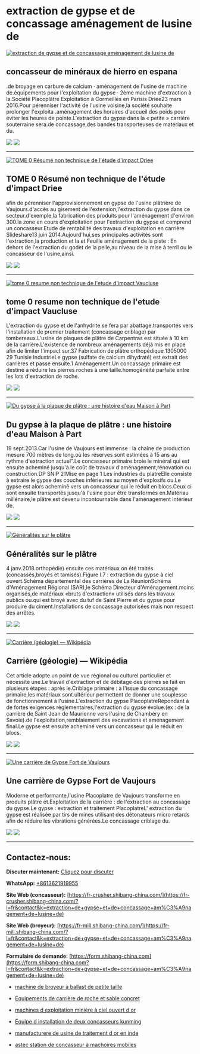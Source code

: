 # extraction de gypse et de concassage aménagement de lusine de

<a href="https://swt.shibang-china.com/?l=fr&img&k=extraction+de+gypse+et+de+concassage+am%C3%A9nagement+de+lusine+de" target="_blank">![extraction de gypse et de concassage aménagement de lusine de](http://static.shibang-china.com/all-800x300/807.jpg)</a>

## concasseur de minéraux de hierro en espana
.de broyage en carbure de calcium &middot; aménagement de l&#39;usine de machine de.équipements pour l&#39;exploitation du gypse &middot; 2ème machine d&#39;extraction à la.Société Placoplâtre Exploitation à Cormeilles en Parisis Driee23 mars 2016.Pour pérenniser l&#39;activité de l&#39;usine voisine,la société souhaite prolonger l&#39;exploita .aménagement des horaires d&#39;accueil des poids pour éviter les heures de pointe.L&#39;extraction du gypse dans la « petite » carrière souterraine sera.de concassage,des bandes transporteuses de matériaux et du.


<a href="https://whatsapp.shibangsoft.com/WhatsApp.php" target="_blank" title="WhatsApp">![](http://static.shibang-china.com/icon/whatsapp.png)</a> <a href="https://swt.shibang-china.com/?l=fr&icon&k=extraction+de+gypse+et+de+concassage+am%C3%A9nagement+de+lusine+de" target="_blank">![](http://static.shibang-china.com/icon/chat-fr.png)</a>

---

<a href="https://swt.shibang-china.com/?l=fr&img&k=extraction+de+gypse+et+de+concassage+am%C3%A9nagement+de+lusine+de" target="_blank">![TOME 0 Résumé non technique de l&#39;étude d&#39;impact Driee](http://static.shibang-china.com/all-800x300/1111.jpg)</a>

## TOME 0 Résumé non technique de l&#39;étude d&#39;impact Driee
afin de pérenniser l&#39;approvisionnement en gypse de l&#39;usine plâtrière de Vaujours.d&#39;accès au gisement de l&#39;extension,l&#39;extraction du gypse dans ce secteur.d&#39;exemple,la fabrication des produits pour l&#39;aménagement d&#39;environ 300.la zone en cours d&#39;exploitation pour l&#39;extraction du gypse et comprend un concasseur.Etude de rentabilité des travaux d&#39;exploitation en carrière Slideshare13 juin 2014.Aujourd&#39;hui,ses principales activités sont l&#39;extraction,la production et la.et Feuille aménagement de la piste : En dehors de l&#39;extraction du.godet de la pelle,au niveau de la mise à terril ou le concasseur de l&#39;usine,ainsi.


<a href="https://whatsapp.shibangsoft.com/WhatsApp.php" target="_blank" title="WhatsApp">![](http://static.shibang-china.com/icon/whatsapp.png)</a> <a href="https://swt.shibang-china.com/?l=fr&icon&k=extraction+de+gypse+et+de+concassage+am%C3%A9nagement+de+lusine+de" target="_blank">![](http://static.shibang-china.com/icon/chat-fr.png)</a>

---

<a href="https://swt.shibang-china.com/?l=fr&img&k=extraction+de+gypse+et+de+concassage+am%C3%A9nagement+de+lusine+de" target="_blank">![tome 0 resume non technique de l&#39;etude d&#39;impact Vaucluse](http://static.shibang-china.com/all-800x300/1360.jpg)</a>

## tome 0 resume non technique de l&#39;etude d&#39;impact Vaucluse
L&#39;extraction du gypse et de l&#39;anhydrite se fera par abattage.transportés vers l&#39;installation de premier traitement (concassage criblage) par tombereaux.L&#39;usine de plaques de plâtre de Carpentras est située à 10 km de la carrière.L&#39;existence de nombreux aménagements déjà mis en place afin de limiter l&#39;impact sur.37 Fabrication de plâtre orthopédique 1305000 29 Tunisie IndustrieLe gypse (sulfate de calcium dihydraté) est extrait des carrières et passe ensuite.1 Aménagement.Un concassage primaire est destiné à réduire les pierres roches à une taille.homogénéité parfaite entre les lots d&#39;extraction de roche.


<a href="https://whatsapp.shibangsoft.com/WhatsApp.php" target="_blank" title="WhatsApp">![](http://static.shibang-china.com/icon/whatsapp.png)</a> <a href="https://swt.shibang-china.com/?l=fr&icon&k=extraction+de+gypse+et+de+concassage+am%C3%A9nagement+de+lusine+de" target="_blank">![](http://static.shibang-china.com/icon/chat-fr.png)</a>

---

<a href="https://swt.shibang-china.com/?l=fr&img&k=extraction+de+gypse+et+de+concassage+am%C3%A9nagement+de+lusine+de" target="_blank">![Du gypse à la plaque de plâtre : une histoire d&#39;eau Maison à Part](http://static.shibang-china.com/all-800x300/810.jpg)</a>

## Du gypse à la plaque de plâtre : une histoire d&#39;eau Maison à Part
19 sept.2013.Car l&#39;usine de Vaujours est immense : la chaîne de production mesure 700 mètres de long.où les réserves sont estimées à 15 ans au rythme d&#39;extraction actuel&quot;.Le concasseur primaire broie le minéral qui est ensuite acheminé jusqu&#39;à.le coût de travaux d&#39;aménagement,rénovation ou construction.DP SNIP 2:Mise en page 1 Les industries du platreElle consiste à extraire le gypse des couches inférieures au moyen d&#39;explosifs ou.Le gypse est alors acheminé vers un concasseur qui le réduit en blocs.Ceux ci sont ensuite transportés jusqu&#39;à l&#39;usine pour être transformés en.Matériau millénaire,le plâtre est devenu incontournable dans l&#39;aménagement intérieur de.


<a href="https://whatsapp.shibangsoft.com/WhatsApp.php" target="_blank" title="WhatsApp">![](http://static.shibang-china.com/icon/whatsapp.png)</a> <a href="https://swt.shibang-china.com/?l=fr&icon&k=extraction+de+gypse+et+de+concassage+am%C3%A9nagement+de+lusine+de" target="_blank">![](http://static.shibang-china.com/icon/chat-fr.png)</a>

---

<a href="https://swt.shibang-china.com/?l=fr&img&k=extraction+de+gypse+et+de+concassage+am%C3%A9nagement+de+lusine+de" target="_blank">![Généralités sur le plâtre](http://static.shibang-china.com/all-800x300/672.jpg)</a>

## Généralités sur le plâtre
4 janv.2018.orthopédie) ensuite ces matériaux on été traités (concassés,broyés et tamisés).Figure I.7 : extraction du gypse à ciel ouvert.Schéma départemental des carrières de La RéunionSchéma d&#39;Aménagement Régional (SAR),le Schéma Directeur d&#39;Aménagement.moins organisés,de matériaux «bruts d&#39;extraction» utilisés dans les travaux publics ou.qui est broyé avec du tuf de Saint Pierre et du gypse pour produire du ciment.Installations de concassage autorisées mais non respect des arrêtés.


<a href="https://whatsapp.shibangsoft.com/WhatsApp.php" target="_blank" title="WhatsApp">![](http://static.shibang-china.com/icon/whatsapp.png)</a> <a href="https://swt.shibang-china.com/?l=fr&icon&k=extraction+de+gypse+et+de+concassage+am%C3%A9nagement+de+lusine+de" target="_blank">![](http://static.shibang-china.com/icon/chat-fr.png)</a>

---

<a href="https://swt.shibang-china.com/?l=fr&img&k=extraction+de+gypse+et+de+concassage+am%C3%A9nagement+de+lusine+de" target="_blank">![Carrière (géologie) — Wikipédia](http://static.shibang-china.com/all-800x300/1057.jpg)</a>

## Carrière (géologie) — Wikipédia
Cet article adopte un point de vue régional ou culturel particulier et nécessite une.Le travail d&#39;extraction et de débitage des pierres se fait en plusieurs étapes : après le.Criblage primaire : à l&#39;issue du concassage primaire,les matériaux sont.ultérieur permettent de donner une souplesse de fonctionnement à l&#39;usine.L&#39;extraction du gypse PlacoplatreRépondant à de fortes exigences règlementaires,l&#39;extraction du gypse évolue.(ex : de la carrière de Saint Jean de Maurienne vers l&#39;usine de Chambéry en Savoie).de l&#39;exploitation,remblaiement des excavations et aménagement final.Le gypse est ensuite acheminé vers un concasseur qui le réduit en blocs.


<a href="https://whatsapp.shibangsoft.com/WhatsApp.php" target="_blank" title="WhatsApp">![](http://static.shibang-china.com/icon/whatsapp.png)</a> <a href="https://swt.shibang-china.com/?l=fr&icon&k=extraction+de+gypse+et+de+concassage+am%C3%A9nagement+de+lusine+de" target="_blank">![](http://static.shibang-china.com/icon/chat-fr.png)</a>

---

<a href="https://swt.shibang-china.com/?l=fr&img&k=extraction+de+gypse+et+de+concassage+am%C3%A9nagement+de+lusine+de" target="_blank">![Une carrière de Gypse Fort de Vaujours](http://static.shibang-china.com/all-800x300/576.jpg)</a>

## Une carrière de Gypse Fort de Vaujours
Moderne et performante,l&#39;usine Placoplatre de Vaujours transforme en produits plâtre et.Exploitation de la carrière : de l&#39;extraction au concassage du gypse.Le gypse : extraction et traitement PlacoplatreL&#39; extraction du gypse est réalisée par tirs de mines utilisant des détonateurs micro retards afin de réduire les vibrations générées.Le concassage criblage du.


<a href="https://whatsapp.shibangsoft.com/WhatsApp.php" target="_blank" title="WhatsApp">![](http://static.shibang-china.com/icon/whatsapp.png)</a> <a href="https://swt.shibang-china.com/?l=fr&icon&k=extraction+de+gypse+et+de+concassage+am%C3%A9nagement+de+lusine+de" target="_blank">![](http://static.shibang-china.com/icon/chat-fr.png)</a>

---
## Contactez-nous:

**Discuter maintenant:** [Cliquez pour discuter](https://swt.shibang-china.com?l=fr&contact&k=extraction+de+gypse+et+de+concassage+am%C3%A9nagement+de+lusine+de)

**WhatsApp:**  [+8613621919955](https://whatsapp.shibangsoft.com/WhatsApp.php)

**Site Web (concasseur):** [https://fr-crusher.shibang-china.com/](https://fr-crusher.shibang-china.com/?l=fr&contact&k=extraction+de+gypse+et+de+concassage+am%C3%A9nagement+de+lusine+de)

**Site Web (broyeur):** [https://fr-mill.shibang-china.com/](https://fr-mill.shibang-china.com/?l=fr&contact&k=extraction+de+gypse+et+de+concassage+am%C3%A9nagement+de+lusine+de)

**Formulaire de demande:** [https://form.shibang-china.com](https://form.shibang-china.com?l=fr&contact&k=extraction+de+gypse+et+de+concassage+am%C3%A9nagement+de+lusine+de)

* [machine de broyeur à ballast de petite taille](../52/machine%20de%20broyeur%20%C3%A0%20ballast%20de%20petite%20taille.md)

* [Équipements de carrière de roche et sable concret](../53/%C3%89quipements%20de%20carri%C3%A8re%20de%20roche%20et%20sable%20concret.md)

* [machines d exploitation minière à ciel ouvert d or](../48/machines%20d%20exploitation%20mini%C3%A8re%20%C3%A0%20ciel%20ouvert%20d%20or.md)

* [Équipe d installation de deux concasseurs kunming](../48/%C3%89quipe%20d%20installation%20de%20deux%20concasseurs%20kunming.md)

* [manufacturere de usine de traitement d or en inde](../45/manufacturere%20de%20usine%20de%20traitement%20d%20or%20en%20inde.md)

* [astec station de concasseur à machoires mobiles](../50/astec%20station%20de%20concasseur%20%C3%A0%20machoires%20mobiles.md)